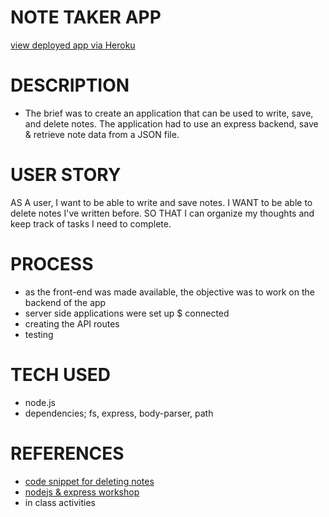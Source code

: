 # NOTE TAKER APP
[view deployed app via Heroku](https://lit-beach-94667.herokuapp.com/)

# DESCRIPTION
- The brief was to create an application that can be used to write, save, and delete notes.
The application had to use an express backend, save & retrieve note data from a JSON file.

# USER STORY
AS A user, I want to be able to write and save notes.
I WANT to be able to delete notes I've written before.
SO THAT I can organize my thoughts and keep track of tasks I need to complete.

# PROCESS
- as the front-end was made available, the objective was to work on the backend of the app
- server side applications were set up $ connected
- creating the API routes
- testing

# TECH USED
- node.js
- dependencies; fs, express, body-parser, path

# REFERENCES

- [code snippet for deleting notes](https://scotch.io/courses/build-a-restful-nodejs-api/post-put-delete-requests)
- [nodejs & express workshop](https://www.udemy.com/course/the-complete-web-development-bootcamp/learn/lecture/18125153#overview)
- in class activities